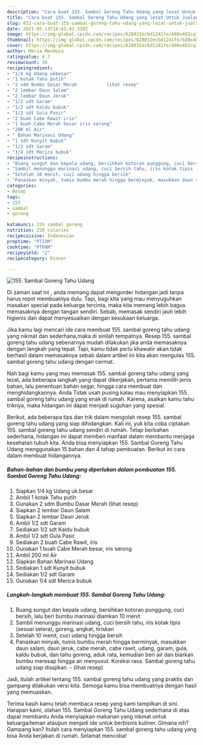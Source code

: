 ```yaml
---
description: "Cara buat 155. Sambal Goreng Tahu Udang yang lezat Untuk Jualan"
title: "Cara buat 155. Sambal Goreng Tahu Udang yang lezat Untuk Jualan"
slug: 832-cara-buat-155-sambal-goreng-tahu-udang-yang-lezat-untuk-jualan
date: 2021-05-13T14:41:42.330Z
image: https://img-global.cpcdn.com/recipes/628032ecbd1241fe/680x482cq70/155-sambal-goreng-tahu-udang-foto-resep-utama.jpg
thumbnail: https://img-global.cpcdn.com/recipes/628032ecbd1241fe/680x482cq70/155-sambal-goreng-tahu-udang-foto-resep-utama.jpg
cover: https://img-global.cpcdn.com/recipes/628032ecbd1241fe/680x482cq70/155-sambal-goreng-tahu-udang-foto-resep-utama.jpg
author: Maria Mendoza
ratingvalue: 4.7
reviewcount: 10
recipeingredient:
- "1/4 kg Udang ukbesar"
- "1 kotak Tahu putih"
- "2 sdm Bumbu Dasar Merah           lihat resep"
- "2 lembar Daun Salam"
- "2 lembar Daun Jeruk"
- "1/2 sdt Garam"
- "1/2 sdt Kaldu bubuk"
- "1/2 sdt Gula Pasir"
- "2 buah Cabe Rawit iris"
- "1 buah Cabe Merah besar iris serong"
- "200 ml Air"
- " Bahan Marinasi Udang"
- "1 sdt Kunyit bubuk"
- "1/2 sdt Garam"
- "1/4 sdt Merica bubuk"
recipeinstructions:
- "Buang sungut dan kepala udang, bersihkan kotoran punggung, cuci bersih, lalu beri bumbu marinasi diamkan 10 menit"
- "Sambil menunggu marinasi udang, cuci bersih tahu, iris kotak tipis (sesuai selera), goreng, angkat, tiriskan"
- "Setelah 10 menit, cuci udang hingga bersih"
- "Panaskan minyak, tumis bumbu merah hingga berminyak, masukkan daun salam, daun jeruk, cabe merah, cabe rawit, udang, garam, gula, kaldu bubuk, dan tahu goreng, aduk rata, kemudian beri air dan biarkan bumbu meresap hingga air menyusut. Koreksi rasa. Sambal goreng tahu udang siap disajikan.           (lihat resep)"
categories:
- Resep
tags:
- 155
- sambal
- goreng

katakunci: 155 sambal goreng 
nutrition: 220 calories
recipecuisine: Indonesian
preptime: "PT19M"
cooktime: "PT60M"
recipeyield: "2"
recipecategory: Dinner

---
```



![155. Sambal Goreng Tahu Udang](https://img-global.cpcdn.com/recipes/628032ecbd1241fe/680x482cq70/155-sambal-goreng-tahu-udang-foto-resep-utama.jpg)

Di zaman  saat ini , anda memang dapat mengorder hidangan jadi tanpa harus repot membuatnya dulu. Tapi, bagi kita yang mau menyuguhkan masakan special pada keluarga tercinta, maka kita memang lebih bagus memasaknya dengan tangan sendiri. Sebab, memasak sendiri jauh lebih higienis dan dapat menyesuaikan dengan kesukaan keluarga.

Jika kamu lagi mencari ide cara membuat 155. sambal goreng tahu udang yang nikmat dan sederhana,maka di sinilah tempatnya. Resep 155. sambal goreng tahu udang  sebenarnya mudah dilakukan jika anda memasaknya dengan langkah yang tepat. Tapi, kamu tidak perlu khawatir akan tidak berhasil dalam memasaknya 
sebab dalam artikel ini kita akan mengulas 155. sambal goreng tahu udang dengan cermat.  



Nah bagi kamu yang mau memasak 155. sambal goreng tahu udang yang lezat, ada beberapa langkah yang dapat dikerjakan, pertama memilih jenis bahan, lalu penentuan bahan segar, hingga cara membuat dan menghidangkannya. Anda Tidak usah pusing kalau mau menyiapkan 155. sambal goreng tahu udang yang enak di rumah. Karena, asalkan kamu  tahu triknya, maka hidangan ini dapat menjadi suguhan yang spesial.

Berikut, ada beberapa tips dan trik dalam mengolah resep 155. sambal goreng tahu udang yang siap dihidangkan. Kali ini, yuk kita coba ciptakan 155. sambal goreng tahu udang sendiri di rumah. Tetap berbahan sederhana, hidangan ini dapat memberi manfaat dalam membantu menjaga kesehatan tubuh kita. Anda bisa menyiapkan 155. Sambal Goreng Tahu Udang menggunakan 15 bahan dan 4 tahap pembuatan. Berikut ini cara dalam membuat hidangannya.

<!--inarticleads1-->

##### Bahan-bahan dan bumbu yang diperlukan dalam pembuatan 155. Sambal Goreng Tahu Udang:

1. Siapkan 1/4 kg Udang uk.besar
1. Ambil 1 kotak Tahu putih
1. Gunakan 2 sdm Bumbu Dasar Merah           (lihat resep)
1. Siapkan 2 lembar Daun Salam
1. Siapkan 2 lembar Daun Jeruk
1. Ambil 1/2 sdt Garam
1. Sediakan 1/2 sdt Kaldu bubuk
1. Ambil 1/2 sdt Gula Pasir
1. Sediakan 2 buah Cabe Rawit, iris
1. Gunakan 1 buah Cabe Merah besar, iris serong
1. Ambil 200 ml Air
1. Siapkan  Bahan Marinasi Udang
1. Sediakan 1 sdt Kunyit bubuk
1. Sediakan 1/2 sdt Garam
1. Gunakan 1/4 sdt Merica bubuk




<!--inarticleads2-->

##### Langkah-langkah membuat 155. Sambal Goreng Tahu Udang:

1. Buang sungut dan kepala udang, bersihkan kotoran punggung, cuci bersih, lalu beri bumbu marinasi diamkan 10 menit
1. Sambil menunggu marinasi udang, cuci bersih tahu, iris kotak tipis (sesuai selera), goreng, angkat, tiriskan
1. Setelah 10 menit, cuci udang hingga bersih
1. Panaskan minyak, tumis bumbu merah hingga berminyak, masukkan daun salam, daun jeruk, cabe merah, cabe rawit, udang, garam, gula, kaldu bubuk, dan tahu goreng, aduk rata, kemudian beri air dan biarkan bumbu meresap hingga air menyusut. Koreksi rasa. Sambal goreng tahu udang siap disajikan. -           (lihat resep)




Jadi, itulah artikel tentang  155. sambal goreng tahu udang  yang praktis dan gampang dilakukan versi kita. Semoga kamu bisa membuatnya dengan hasil yang memuaskan. 

Terima kasih kamu telah membaca resep yang kami tampilkan di sini. Harapan kami, olahan  155. Sambal Goreng Tahu Udang sederhana di atas dapat membantu Anda menyiapkan makanan yang nikmat untuk keluarga/teman ataupun menjadi ide untuk berbisnis kuliner. Gimana nih? Gampang kan? Itulah cara menyiapkan 155. sambal goreng tahu udang yang bisa Anda kerjakan di rumah. Selamat mencoba!

